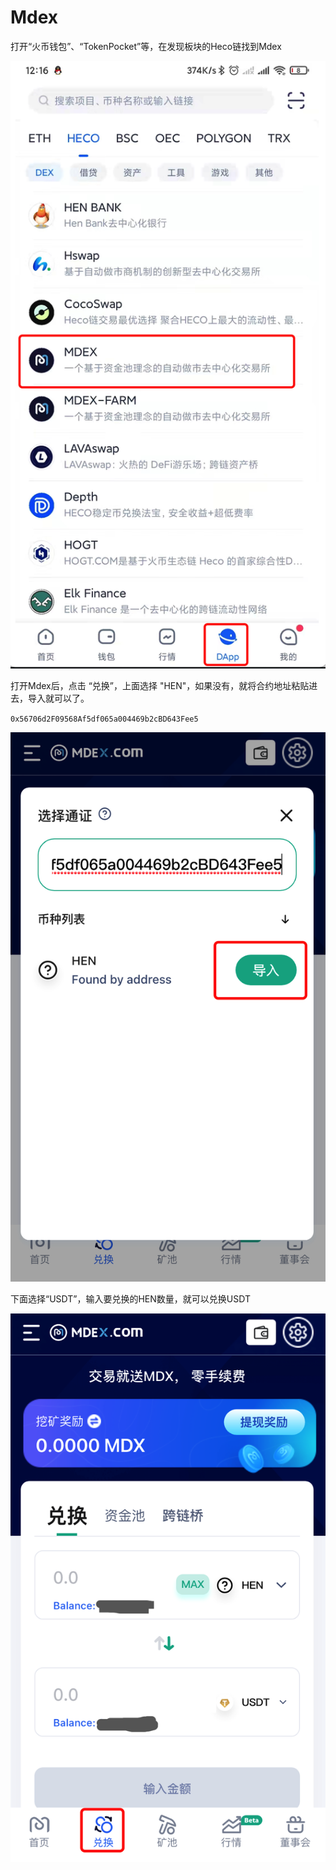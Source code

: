 # Mdex

打开“火币钱包”、“TokenPocket”等，在发现板块的Heco链找到Mdex

![&#x706B;&#x5E01;&#x94B1;&#x5305;](../../.gitbook/assets/image%20%282%29.png)

打开Mdex后，点击 “兑换”，上面选择 "HEN"，如果没有，就将合约地址粘贴进去，导入就可以了。  


`0x56706d2F09568Af5df065a004469b2cBD643Fee5`

![](../../.gitbook/assets/image%20%284%29.png)

下面选择“USDT”，输入要兑换的HEN数量，就可以兑换USDT

![](../../.gitbook/assets/image.png)

